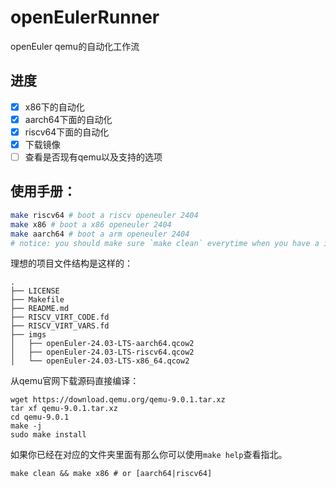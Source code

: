 # openEulerRunner
openEuler qemu的自动化工作流

## 进度
- [x] x86下的自动化
- [x] aarch64下面的自动化
- [x] riscv64下面的自动化
- [x] 下载镜像
- [ ] 查看是否现有qemu以及支持的选项

## 使用手册：

```bash
make riscv64 # boot a riscv openeuler 2404
make x86 # boot a x86 openeuler 2404
make aarch64 # boot a arm openeuler 2404
# notice: you should make sure `make clean` everytime when you have a image installed but you want boot another arch.
```


理想的项目文件结构是这样的：
```text
.
├── LICENSE
├── Makefile
├── README.md
├── RISCV_VIRT_CODE.fd
├── RISCV_VIRT_VARS.fd
├── imgs
│   ├── openEuler-24.03-LTS-aarch64.qcow2
│   ├── openEuler-24.03-LTS-riscv64.qcow2
│   └── openEuler-24.03-LTS-x86_64.qcow2

```


从qemu官网下载源码直接编译：
```shell
wget https://download.qemu.org/qemu-9.0.1.tar.xz
tar xf qemu-9.0.1.tar.xz
cd qemu-9.0.1
make -j
sudo make install
```

如果你已经在对应的文件夹里面有那么你可以使用`make help`查看指北。
```shell
make clean && make x86 # or [aarch64|riscv64]

```
